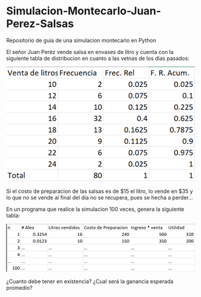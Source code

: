 # Simulacion-Montecarlo-Juan-Perez-Salsas
Repositorio de guia de una simulacion montecarlo en Python

El señor Juan Peréz vende salsa en envases de litro y cuenta con la siguiente tabla de distribucion en cuanto a las vetnas de los dias pasados:

![](https://github.com/Jamextreme140/Simulacion-Montecarlo-Juan-Perez-Salsas/blob/2fc95eab156855f74998ead85349a823bfa2a3e6/img/Captura%20de%20pantalla%202023-11-06%20203638.png)

Si el costo de preparacion de las salsas es de $15 el litro, lo vende en $35 y lo que no se vende al final del dia no se recupera, pues se hecha a perder...

En un programa que realice la simulacion 100 veces, genera la siguiente tabla:

![](https://github.com/Jamextreme140/Simulacion-Montecarlo-Juan-Perez-Salsas/blob/2fc95eab156855f74998ead85349a823bfa2a3e6/img/Captura%20de%20pantalla%202023-11-06%20204045.png)

¿Cuanto debe tener en existencia?
¿Cual será la ganancia esperada promedio?
